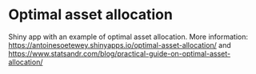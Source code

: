 # Optimal asset allocation
Shiny app with an example of optimal asset allocation. More information: https://antoinesoetewey.shinyapps.io/optimal-asset-allocation/ and https://www.statsandr.com/blog/practical-guide-on-optimal-asset-allocation/
